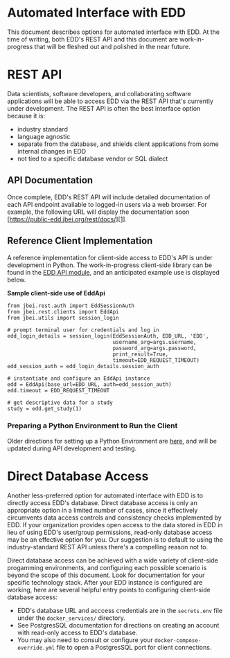 # Automated Interface with EDD

This document describes options for automated interface with EDD. At the time of writing, both
EDD's REST API and this document are work-in-progress that will be fleshed out and polished in the
near future.

# REST API

Data scientists, software developers, and collaborating software applications will be able to
access EDD via the REST API that's currently under development.  The REST API is often the best
interface option because it is:
   * industry standard
   * language agnostic
   * separate from the database, and shields client applications from some internal changes in EDD
   * not tied to a specific database vendor or SQL dialect

## API Documentation

Once complete, EDD's REST API will include detailed documentation of each API endpoint available
to logged-in users via a web browser.  For example, the following URL will display the 
documentation soon [https://public-edd.jbei.org/rest/docs/][1].

## Reference Client Implementation

A reference implementation for client-side access to EDD's API is under development in Python.  The
work-in-progress client-side library can be found in the
[EDD API module][2], and an anticipated example use is displayed
below.

__Sample client-side use of EddApi__

    from jbei.rest.auth import EddSessionAuth
    from jbei.rest.clients import EddApi
    from jbei.utils import session_login

    # prompt terminal user for credentials and log in
    edd_login_details = session_login(EddSessionAuth, EDD_URL, 'EDD',
                                      username_arg=args.username, 
                                      password_arg=args.password,
                                      print_result=True,
                                      timeout=EDD_REQUEST_TIMEOUT)
    edd_session_auth = edd_login_details.session_auth

    # instantiate and configure an EddApi instance
    edd = EddApi(base_url=EDD_URL, auth=edd_session_auth)
    edd.timeout = EDD_REQUEST_TIMEOUT

    # get descriptive data for a study
    study = edd.get_study(1)

### Preparing a Python Environment to Run the Client

Older directions for setting up a Python Environment are [here][3], and will be updated
during API development and testing.


# Direct Database Access

Another less-preferred option for automated interface with EDD is to directly access EDD's 
database. Direct database access is only an appropriate option in a limited number of cases, 
since it
effectively circumvents data access controls and consistency checks implemented by EDD.  If your
organization provides open access to the data stored in EDD in lieu of using EDD's user/group
permissions, read-only database access may be an effective option for you. Our suggestion is to
default to using the industry-standard REST API unless there's a compelling reason not to.

Direct database access can be achieved with a wide variety of client-side progamming environments,
and configuring each possible scenario is beyond the scope of this document.  Look for
documentation for your specific technology stack.  After your EDD instance is configured are
working, here are several helpful entry points to configuring client-side database access:
   * EDD's database URL and acccess credentials are in the `secrets.env` file under the
     `docker_services/` directory.
   * See PostgresSQL documentation for directions on creating an account with read-only access to
     EDD's database.
   * You may also need to consult or configure your `docker-compose-override.yml` file to open a
     PostgresSQL port for client connections.

[1]:    https://public-edd.jbei.org/rest/docs/
[2]:    ../jbei/rest/clients/edd/api.py
[3]:    Python_Environment.md